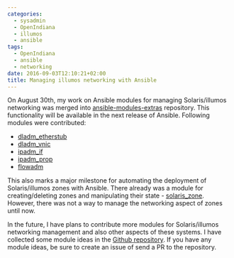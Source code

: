 ```yaml
---
categories:
  - sysadmin
  - OpenIndiana
  - illumos
  - ansible
tags:
  - OpenIndiana
  - ansible
  - networking
date: 2016-09-03T12:10:21+02:00
title: Managing illumos networking with Ansible
---
```


On August 30th, my work on Ansible modules for managing Solaris/illumos networking was merged into [ansible-modules-extras](https://github.com/ansible/ansible-modules-extras/commits/devel) repository. This functionality will be available in the next release of Ansible. Following modules were contributed:

* [dladm_etherstub](https://docs.ansible.com/ansible/dladm_etherstub_module.html)
* [dladm_vnic](https://docs.ansible.com/ansible/dladm_vnic_module.html)
* [ipadm_if](https://docs.ansible.com/ansible/ipadm_if_module.html)
* [ipadm_prop](https://docs.ansible.com/ansible/ipadm_prop_module.html)
* [flowadm](https://docs.ansible.com/ansible/flowadm_module.html)

This also marks a major milestone for automating the deployment of Solaris/illumos zones with Ansible. There already was a module for creating/deleting zones and manipulating their state - [solaris_zone](https://docs.ansible.com/ansible/solaris_zone_module.html). However, there was not a way to manage the networking aspect of zones until now.

In the future, I have plans to contribute more modules for Solaris/illumos networking management and also other aspects of these systems. I have collected some module ideas in the [Github repository](https://github.com/xen0l/ansible-illumos-modules). If you have any module ideas, be sure to create an issue of send a PR to the repository.